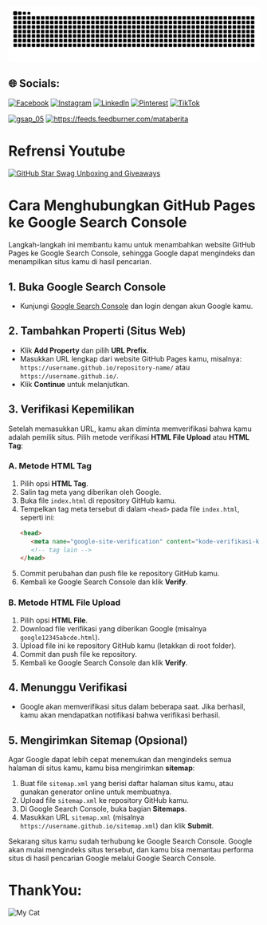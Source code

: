 ![snake_gif](https://github.com/Galangxyz/Galangxyz/blob/output/github-snake-dark.svg)

## 🌐 Socials:
[![Facebook](https://img.shields.io/badge/Facebook-%231877F2.svg?logo=Facebook&logoColor=white)](https://facebook.com/https://www.facebook.com/fathir.bimo.7?mibextid=ZbWKwL) [![Instagram](https://img.shields.io/badge/Instagram-%23E4405F.svg?logo=Instagram&logoColor=white)](https://instagram.com/https://www.instagram.com/galngfp) [![LinkedIn](https://img.shields.io/badge/LinkedIn-%230077B5.svg?logo=linkedin&logoColor=white)](https://linkedin.com/in/https://www.linkedin.com/in/galang-febriansyah-pratama-17035b32b) [![Pinterest](https://img.shields.io/badge/Pinterest-%23E60023.svg?logo=Pinterest&logoColor=white)](https://pinterest.com/https://pin.it/18iUlLoIs) [![TikTok](https://img.shields.io/badge/TikTok-%23000000.svg?logo=TikTok&logoColor=white)](https://tiktok.com/@https://www.tiktok.com/@lusaha.s1h?_t=8rFkSFC18Ku&_r=1) 

</h3>
<p align="left">
<a href="https://twitter.com/gsap_05" target="blank"><img align="center" src="https://raw.githubusercontent.com/rahuldkjain/github-profile-readme-generator/master/src/images/icons/Social/twitter.svg" alt="gsap_05" height="30" width="40" /></a>
<a href="/https://feeds.feedburner.com/mataberita" target="blank"><img align="center" src="https://raw.githubusercontent.com/rahuldkjain/github-profile-readme-generator/master/src/images/icons/Social/rss.svg" alt="https://feeds.feedburner.com/mataberita" height="30" width="40" /></a>
</p>

# Refrensi Youtube
<!-- BEGIN YOUTUBE-CARDS -->
[![GitHub Star Swag Unboxing and Giveaways](https://ytcards.demolab.com/?id=KhzpNlAa3-c&title=GitHub+Search+Operators+in+Minutes!&lang=en&timestamp=1696868769&background_color=%230d1117&title_color=%23ffffff&stats_color=%23dedede&max_title_lines=1&width=250&border_radius=5 "GitHub Search Operators in Minutes!")](https://www.youtube.com/watch?v=1lXaKEy97qE)

<!-- END YOUTUBE-CARDS -->
# Cara Menghubungkan GitHub Pages ke Google Search Console

Langkah-langkah ini membantu kamu untuk menambahkan website GitHub Pages ke Google Search Console, sehingga Google dapat mengindeks dan menampilkan situs kamu di hasil pencarian.

## 1. Buka Google Search Console
   - Kunjungi [Google Search Console](https://search.google.com/search-console) dan login dengan akun Google kamu.

## 2. Tambahkan Properti (Situs Web)
   - Klik **Add Property** dan pilih **URL Prefix**.
   - Masukkan URL lengkap dari website GitHub Pages kamu, misalnya: `https://username.github.io/repository-name/` atau `https://username.github.io/`.
   - Klik **Continue** untuk melanjutkan.

## 3. Verifikasi Kepemilikan
   Setelah memasukkan URL, kamu akan diminta memverifikasi bahwa kamu adalah pemilik situs. Pilih metode verifikasi **HTML File Upload** atau **HTML Tag**:

   ### A. Metode HTML Tag
   1. Pilih opsi **HTML Tag**.
   2. Salin tag meta yang diberikan oleh Google.
   3. Buka file `index.html` di repository GitHub kamu.
   4. Tempelkan tag meta tersebut di dalam `<head>` pada file `index.html`, seperti ini:
      ```html
      <head>
         <meta name="google-site-verification" content="kode-verifikasi-kamu">
         <!-- tag lain -->
      </head>
      ```
   5. Commit perubahan dan push file ke repository GitHub kamu.
   6. Kembali ke Google Search Console dan klik **Verify**.

   ### B. Metode HTML File Upload
   1. Pilih opsi **HTML File**.
   2. Download file verifikasi yang diberikan Google (misalnya `google12345abcde.html`).
   3. Upload file ini ke repository GitHub kamu (letakkan di root folder).
   4. Commit dan push file ke repository.
   5. Kembali ke Google Search Console dan klik **Verify**.

## 4. Menunggu Verifikasi
   - Google akan memverifikasi situs dalam beberapa saat. Jika berhasil, kamu akan mendapatkan notifikasi bahwa verifikasi berhasil.

## 5. Mengirimkan Sitemap (Opsional)
   Agar Google dapat lebih cepat menemukan dan mengindeks semua halaman di situs kamu, kamu bisa mengirimkan **sitemap**:
   1. Buat file `sitemap.xml` yang berisi daftar halaman situs kamu, atau gunakan generator online untuk membuatnya.
   2. Upload file `sitemap.xml` ke repository GitHub kamu.
   3. Di Google Search Console, buka bagian **Sitemaps**.
   4. Masukkan URL `sitemap.xml` (misalnya `https://username.github.io/sitemap.xml`) dan klik **Submit**.

Sekarang situs kamu sudah terhubung ke Google Search Console. Google akan mulai mengindeks situs tersebut, dan kamu bisa memantau performa situs di hasil pencarian Google melalui Google Search Console.

# ThankYou:
![My Cat](https://myoctocat.com/assets/images/base-octocat.svg)
